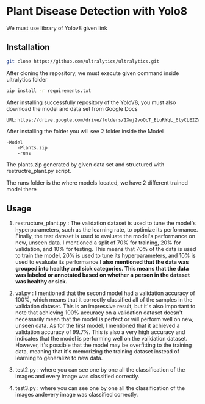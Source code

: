 # Plant Disease Detection with Yolo8

We must use library of Yolov8 given link

## Installation

```bash
git clone https://github.com/ultralytics/ultralytics.git
```

After cloning the repository, we must execute given command inside ultralytics folder

```bash
pip install -r requirements.txt
```
 
After installing successfully repository of the YoloV8, you must also download the model and data set from 
Google Docs

```bash
URL:https://drive.google.com/drive/folders/1Xwj2voOcT_ELuRYqL_6tyCLEIZW78knW?usp=share_link
```
After installing the folder you will see 2 folder inside the Model
```
-Model
    -Plants.zip
    -runs 
 ```
The plants.zip generated by given data set and structured with restructre_plant.py script.

The runs folder is the where models located, we have 2 different trained model there


## Usage

1) restructure_plant.py : The validation dataset is used to tune the model's hyperparameters, such as the learning rate, to optimize its performance. Finally, the test dataset is used to evaluate the model's performance on new, unseen data. I mentioned a split of 70% for training, 20% for validation, and 10% for testing. This means that 70% of the data is used to train the model, 20% is used to tune its hyperparameters, and 10% is used to evaluate its performance.**I also mentioned that the data was grouped into healthy and sick categories. This means that the data was labeled or annotated based on whether a person in the dataset was healthy or sick.**



2) val.py : I mentioned that the second model had a validation accuracy of 100%, which means that it correctly classified all of the samples in the validation dataset. This is an impressive result, but it's also important to note that achieving 100% accuracy on a validation dataset doesn't necessarily mean that the model is perfect or will perform well on new, unseen data.
As for the first model, I mentioned that it achieved a validation accuracy of 99.7%. This is also a very high accuracy and indicates that the model is performing well on the validation dataset. However, it's possible that the model may be overfitting to the training data, meaning that it's memorizing the training dataset instead of learning to generalize to new data. 
3) test2.py :  where you can see one by one all the classification of the images and  every image  was classified correctly.
4) test3.py :  where you can see one by one all the classification of the images andevery image  was classified correctly.